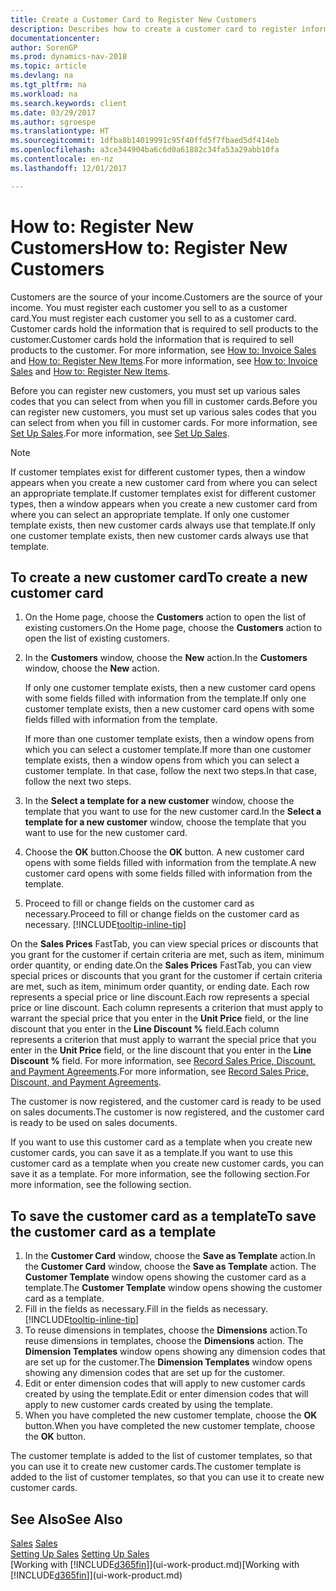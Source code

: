 ```yaml
---
title: Create a Customer Card to Register New Customers
description: Describes how to create a customer card to register information about each new customer or client that you sell to.
documentationcenter: 
author: SorenGP
ms.prod: dynamics-nav-2018
ms.topic: article
ms.devlang: na
ms.tgt_pltfrm: na
ms.workload: na
ms.search.keywords: client
ms.date: 03/29/2017
ms.author: sgroespe
ms.translationtype: HT
ms.sourcegitcommit: 1dfba8b14019991c95f40ffd5f7fbaed5df414eb
ms.openlocfilehash: a3ce344904ba6c6d0a61882c34fa53a29abb10fa
ms.contentlocale: en-nz
ms.lasthandoff: 12/01/2017

---
```

# <a name="how-to-register-new-customers"></a><span data-ttu-id="c2ce8-103">How to: Register New Customers</span><span class="sxs-lookup"><span data-stu-id="c2ce8-103">How to: Register New Customers</span></span>
<span data-ttu-id="c2ce8-104">Customers are the source of your income.</span><span class="sxs-lookup"><span data-stu-id="c2ce8-104">Customers are the source of your income.</span></span> <span data-ttu-id="c2ce8-105">You must register each customer you sell to as a customer card.</span><span class="sxs-lookup"><span data-stu-id="c2ce8-105">You must register each customer you sell to as a customer card.</span></span> <span data-ttu-id="c2ce8-106">Customer cards hold the information that is required to sell products to the customer.</span><span class="sxs-lookup"><span data-stu-id="c2ce8-106">Customer cards hold the information that is required to sell products to the customer.</span></span> <span data-ttu-id="c2ce8-107">For more information, see [How to: Invoice Sales](sales-how-invoice-sales.md) and [How to: Register New Items](inventory-how-register-new-items.md).</span><span class="sxs-lookup"><span data-stu-id="c2ce8-107">For more information, see [How to: Invoice Sales](sales-how-invoice-sales.md) and [How to: Register New Items](inventory-how-register-new-items.md).</span></span>  

<span data-ttu-id="c2ce8-108">Before you can register new customers, you must set up various sales codes that you can select from when you fill in customer cards.</span><span class="sxs-lookup"><span data-stu-id="c2ce8-108">Before you can register new customers, you must set up various sales codes that you can select from when you fill in customer cards.</span></span> <span data-ttu-id="c2ce8-109">For more information, see [Set Up Sales](sales-setup-sales.md).</span><span class="sxs-lookup"><span data-stu-id="c2ce8-109">For more information, see [Set Up Sales](sales-setup-sales.md).</span></span>

> [!NOTE]  
>   <span data-ttu-id="c2ce8-110">If customer templates exist for different customer types, then a window appears when you create a new customer card from where you can select an appropriate template.</span><span class="sxs-lookup"><span data-stu-id="c2ce8-110">If customer templates exist for different customer types, then a window appears when you create a new customer card from where you can select an appropriate template.</span></span> <span data-ttu-id="c2ce8-111">If only one customer template exists, then new customer cards always use that template.</span><span class="sxs-lookup"><span data-stu-id="c2ce8-111">If only one customer template exists, then new customer cards always use that template.</span></span>

## <a name="to-create-a-new-customer-card"></a><span data-ttu-id="c2ce8-112">To create a new customer card</span><span class="sxs-lookup"><span data-stu-id="c2ce8-112">To create a new customer card</span></span>
1. <span data-ttu-id="c2ce8-113">On the Home page, choose the **Customers** action to open the list of existing customers.</span><span class="sxs-lookup"><span data-stu-id="c2ce8-113">On the Home page, choose the **Customers** action to open the list of existing customers.</span></span>  
2. <span data-ttu-id="c2ce8-114">In the **Customers** window, choose the **New** action.</span><span class="sxs-lookup"><span data-stu-id="c2ce8-114">In the **Customers** window, choose the **New** action.</span></span>

    <span data-ttu-id="c2ce8-115">If only one customer template exists, then a new customer card opens with some fields filled with information from the template.</span><span class="sxs-lookup"><span data-stu-id="c2ce8-115">If only one customer template exists, then a new customer card opens with some fields filled with information from the template.</span></span>

    <span data-ttu-id="c2ce8-116">If more than one customer template exists, then a window opens from which you can select a customer template.</span><span class="sxs-lookup"><span data-stu-id="c2ce8-116">If more than one customer template exists, then a window opens from which you can select a customer template.</span></span> <span data-ttu-id="c2ce8-117">In that case, follow the next two steps.</span><span class="sxs-lookup"><span data-stu-id="c2ce8-117">In that case, follow the next two steps.</span></span>
3. <span data-ttu-id="c2ce8-118">In the **Select a template for a new customer** window, choose the template that you want to use for the new customer card.</span><span class="sxs-lookup"><span data-stu-id="c2ce8-118">In the **Select a template for a new customer** window, choose the template that you want to use for the new customer card.</span></span>
4. <span data-ttu-id="c2ce8-119">Choose the **OK** button.</span><span class="sxs-lookup"><span data-stu-id="c2ce8-119">Choose the **OK** button.</span></span> <span data-ttu-id="c2ce8-120">A new customer card opens with some fields filled with information from the template.</span><span class="sxs-lookup"><span data-stu-id="c2ce8-120">A new customer card opens with some fields filled with information from the template.</span></span>  
5. <span data-ttu-id="c2ce8-121">Proceed to fill or change fields on the customer card as necessary.</span><span class="sxs-lookup"><span data-stu-id="c2ce8-121">Proceed to fill or change fields on the customer card as necessary.</span></span> [!INCLUDE[tooltip-inline-tip](includes/tooltip-inline-tip_md.md)]

<span data-ttu-id="c2ce8-122">On the **Sales Prices** FastTab, you can view special prices or discounts that you grant for the customer if certain criteria are met, such as item, minimum order quantity, or ending date.</span><span class="sxs-lookup"><span data-stu-id="c2ce8-122">On the **Sales Prices** FastTab, you can view special prices or discounts that you grant for the customer if certain criteria are met, such as item, minimum order quantity, or ending date.</span></span> <span data-ttu-id="c2ce8-123">Each row represents a special price or line discount.</span><span class="sxs-lookup"><span data-stu-id="c2ce8-123">Each row represents a special price or line discount.</span></span> <span data-ttu-id="c2ce8-124">Each column represents a criterion that must apply to warrant the special price that you enter in the **Unit Price** field, or the line discount that you enter in the **Line Discount %** field.</span><span class="sxs-lookup"><span data-stu-id="c2ce8-124">Each column represents a criterion that must apply to warrant the special price that you enter in the **Unit Price** field, or the line discount that you enter in the **Line Discount %** field.</span></span> <span data-ttu-id="c2ce8-125">For more information, see [Record Sales Price, Discount, and Payment Agreements](sales-how-record-sales-price-discount-payment-agreements.md).</span><span class="sxs-lookup"><span data-stu-id="c2ce8-125">For more information, see [Record Sales Price, Discount, and Payment Agreements](sales-how-record-sales-price-discount-payment-agreements.md).</span></span>

<span data-ttu-id="c2ce8-126">The customer is now registered, and the customer card is ready to be used on sales documents.</span><span class="sxs-lookup"><span data-stu-id="c2ce8-126">The customer is now registered, and the customer card is ready to be used on sales documents.</span></span>

<span data-ttu-id="c2ce8-127">If you want to use this customer card as a template when you create new customer cards, you can save it as a template.</span><span class="sxs-lookup"><span data-stu-id="c2ce8-127">If you want to use this customer card as a template when you create new customer cards, you can save it as a template.</span></span> <span data-ttu-id="c2ce8-128">For more information, see the following section.</span><span class="sxs-lookup"><span data-stu-id="c2ce8-128">For more information, see the following section.</span></span>

## <a name="to-save-the-customer-card-as-a-template"></a><span data-ttu-id="c2ce8-129">To save the customer card as a template</span><span class="sxs-lookup"><span data-stu-id="c2ce8-129">To save the customer card as a template</span></span>
1. <span data-ttu-id="c2ce8-130">In the **Customer Card** window, choose the **Save as Template** action.</span><span class="sxs-lookup"><span data-stu-id="c2ce8-130">In the **Customer Card** window, choose the **Save as Template** action.</span></span> <span data-ttu-id="c2ce8-131">The **Customer Template** window opens showing the customer card as a template.</span><span class="sxs-lookup"><span data-stu-id="c2ce8-131">The **Customer Template** window opens showing the customer card as a template.</span></span>
2. <span data-ttu-id="c2ce8-132">Fill in the fields as necessary.</span><span class="sxs-lookup"><span data-stu-id="c2ce8-132">Fill in the fields as necessary.</span></span> [!INCLUDE[tooltip-inline-tip](includes/tooltip-inline-tip_md.md)]
3. <span data-ttu-id="c2ce8-133">To reuse dimensions in templates, choose the **Dimensions** action.</span><span class="sxs-lookup"><span data-stu-id="c2ce8-133">To reuse dimensions in templates, choose the **Dimensions** action.</span></span> <span data-ttu-id="c2ce8-134">The **Dimension Templates** window opens showing any dimension codes that are set up for the customer.</span><span class="sxs-lookup"><span data-stu-id="c2ce8-134">The **Dimension Templates** window opens showing any dimension codes that are set up for the customer.</span></span>
4. <span data-ttu-id="c2ce8-135">Edit or enter dimension codes that will apply to new customer cards created by using the template.</span><span class="sxs-lookup"><span data-stu-id="c2ce8-135">Edit or enter dimension codes that will apply to new customer cards created by using the template.</span></span>  
5. <span data-ttu-id="c2ce8-136">When you have completed the new customer template, choose the **OK** button.</span><span class="sxs-lookup"><span data-stu-id="c2ce8-136">When you have completed the new customer template, choose the **OK** button.</span></span>

<span data-ttu-id="c2ce8-137">The customer template is added to the list of customer templates, so that you can use it to create new customer cards.</span><span class="sxs-lookup"><span data-stu-id="c2ce8-137">The customer template is added to the list of customer templates, so that you can use it to create new customer cards.</span></span>

## <a name="see-also"></a><span data-ttu-id="c2ce8-138">See Also</span><span class="sxs-lookup"><span data-stu-id="c2ce8-138">See Also</span></span>
<span data-ttu-id="c2ce8-139">[Sales](sales-manage-sales.md)  </span><span class="sxs-lookup"><span data-stu-id="c2ce8-139">[Sales](sales-manage-sales.md)  </span></span>  
<span data-ttu-id="c2ce8-140">[Setting Up Sales](sales-setup-sales.md)  </span><span class="sxs-lookup"><span data-stu-id="c2ce8-140">[Setting Up Sales](sales-setup-sales.md)  </span></span>  
<span data-ttu-id="c2ce8-141">[Working with [!INCLUDE[d365fin](includes/d365fin_md.md)]](ui-work-product.md)</span><span class="sxs-lookup"><span data-stu-id="c2ce8-141">[Working with [!INCLUDE[d365fin](includes/d365fin_md.md)]](ui-work-product.md)</span></span>

